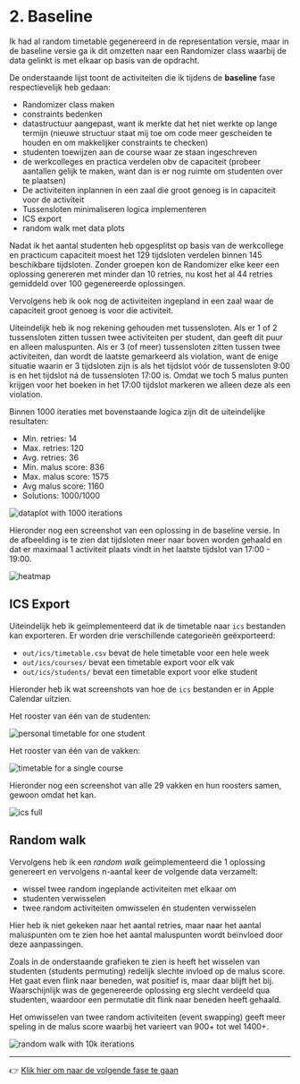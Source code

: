 # 2. Baseline
Ik had al random timetable gegenereerd in de representation versie, maar in de
baseline versie ga ik dit omzetten naar een Randomizer class waarbij de data
gelinkt is met elkaar op basis van de opdracht.

De onderstaande lijst toont de activiteiten die ik tijdens de **baseline** fase
respectievelijk heb gedaan:
- Randomizer class maken
- constraints bedenken
- datastructuur aangepast, want ik merkte dat het niet werkte op lange termijn
  (nieuwe structuur staat mij toe om code meer gescheiden te houden en om
  makkelijker constraints te checken)
- studenten toewijzen aan de course waar ze staan ingeschreven
- de werkcolleges en practica verdelen obv de capaciteit (probeer aantallen
  gelijk te maken, want dan is er nog ruimte om studenten over te plaatsen)
- De activiteiten inplannen in een zaal die groot genoeg is in capaciteit voor
  de activiteit
- Tussensloten minimaliseren logica implementeren
- ICS export
- random walk met data plots

Nadat ik het aantal studenten heb opgesplitst op basis van de werkcollege en
practicum capaciteit moest het 129 tijdsloten verdelen binnen 145 beschikbare
tijdsloten. Zonder groepen kon de Randomizer elke keer een oplossing genereren
met minder dan 10 retries, nu kost het al 44 retries gemiddeld over 100
gegenereerde oplossingen.

Vervolgens heb ik ook nog de activiteiten ingepland in een zaal waar de
capaciteit groot genoeg is voor die activiteit.

Uiteindelijk heb ik nog rekening gehouden met tussensloten. Als er 1 of 2
tussensloten zitten tussen twee activiteiten per student, dan geeft dit puur en
alleen maluspunten. Als er 3 (of meer) tussensloten zitten tussen twee
activiteiten, dan wordt de laatste gemarkeerd als violation, want de enige
situatie waarin er 3 tijdsloten zijn is als het tijdslot vóór de tussensloten
9:00 is en het tijdslot ná de tussensloten 17:00 is. Omdat we toch 5 malus
punten krijgen voor het boeken in het 17:00 tijdslot markeren we alleen deze als
een violation.

Binnen 1000 iteraties met bovenstaande logica zijn dit de uiteindelijke
resultaten:
- Min. retries: 14
- Max. retries: 120
- Avg. retries: 36
- Min. malus score: 836
- Max. malus score: 1575
- Avg malus score: 1160
- Solutions: 1000/1000

![dataplot with 1000 iterations](./retries-plot.png)

Hieronder nog een screenshot van een oplossing in de baseline versie. In de
afbeelding is te zien dat tijdsloten meer naar boven worden gehaald en dat er
maximaal 1 activiteit plaats vindt in het laatste tijdslot van 17:00 - 19:00.

![heatmap](./heatmap.png)

## ICS Export

Uiteindelijk heb ik geïmplementeerd dat ik de timetable naar `ics` bestanden kan
exporteren. Er worden drie verschillende categorieën geëxporteerd:
- `out/ics/timetable.csv` bevat de hele timetable voor een hele week
- `out/ics/courses/` bevat een timetable export voor elk vak
- `out/ics/students/` bevat een timetable export voor elke student

Hieronder heb ik wat screenshots van hoe de `ics` bestanden er in Apple Calendar
uitzien.

Het rooster van één van de studenten:

![personal timetable for one student](./ics-student.png)

Het rooster van één van de vakken:

![timetable for a single course](./ics-course.png)

Hieronder nog een screenshot van alle 29 vakken en hun roosters samen, gewoon
omdat het kan.

![ics full](./ics-full.png)

## Random walk

Vervolgens heb ik een *random walk* geïmplementeerd die 1 oplossing genereert en
vervolgens n-aantal keer de volgende data verzamelt:
- wissel twee random ingeplande activiteiten met elkaar om
- studenten verwisselen
- twee random activiteiten omwisselen én studenten verwisselen

Hier heb ik niet gekeken naar het aantal retries, maar naar het aantal
maluspunten om te zien hoe het aantal maluspunten wordt beïnvloed door deze
aanpassingen.

Zoals in de onderstaande grafieken te zien is heeft het wisselen van studenten
(students permuting) redelijk slechte invloed op de malus score. Het gaat even
flink naar beneden, wat positief is, maar daar blijft het bij. Waarschijnlijk
was de gegenereerde oplossing erg slecht verdeeld qua studenten, waardoor een
permutatie dit flink naar beneden heeft gehaald.

Het omwisselen van twee random activiteiten (event swapping) geeft meer speling
in de malus score waarbij het varieert van 900+ tot wel 1400+.

![random walk with 10k iterations](./random-walk-plot.png)

---

:point_right: [Klik hier om naar de volgende fase te gaan](../3-greedy-algorithm/README.md)
